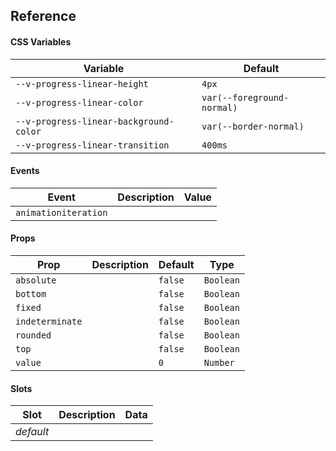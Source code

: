 ## Reference

#### CSS Variables

| Variable                               | Default                    |
| -------------------------------------- | -------------------------- |
| `--v-progress-linear-height`           | `4px`                      |
| `--v-progress-linear-color`            | `var(--foreground-normal)` |
| `--v-progress-linear-background-color` | `var(--border-normal)`     |
| `--v-progress-linear-transition`       | `400ms`                    |

#### Events

| Event                | Description | Value |
| -------------------- | ----------- | ----- |
| `animationiteration` |             |       |

#### Props

| Prop            | Description | Default | Type      |
| --------------- | ----------- | ------- | --------- |
| `absolute`      |             | `false` | `Boolean` |
| `bottom`        |             | `false` | `Boolean` |
| `fixed`         |             | `false` | `Boolean` |
| `indeterminate` |             | `false` | `Boolean` |
| `rounded`       |             | `false` | `Boolean` |
| `top`           |             | `false` | `Boolean` |
| `value`         |             | `0`     | `Number`  |

#### Slots

| Slot      | Description | Data |
| --------- | ----------- | ---- |
| _default_ |             |      |
